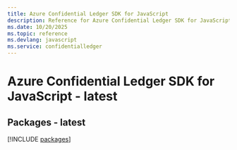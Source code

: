 ```yaml
---
title: Azure Confidential Ledger SDK for JavaScript
description: Reference for Azure Confidential Ledger SDK for JavaScript
ms.date: 10/20/2025
ms.topic: reference
ms.devlang: javascript
ms.service: confidentialledger
---
```

# Azure Confidential Ledger SDK for JavaScript - latest
## Packages - latest
[!INCLUDE [packages](confidential-ledger-index.md)]